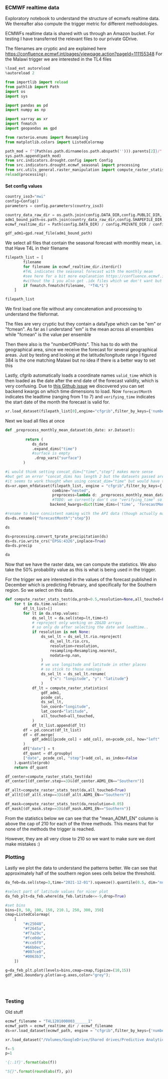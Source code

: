 ### ECMWF realtime data
Exploratory notebook to understand the structure of ecmwfs realtime data. 
We thereafter also compute the trigger metric for different methodologies. 

ECMWFs realtime data is shared with us through an Amazon bucket. For testing I have transferred the relevant files to our private GDrive. 

The filenames are cryptic and are explained here https://confluence.ecmwf.int/pages/viewpage.action?pageId=111155348
For the Malawi trigger we are interested in the TL4 files

```python
%load_ext autoreload
%autoreload 2
```

```python
from importlib import reload
from pathlib import Path
import os
import sys

import pandas as pd
import numpy as np

import xarray as xr
import fnmatch
import geopandas as gpd

from rasterio.enums import Resampling
from matplotlib.colors import ListedColormap

path_mod = f"{Path(os.path.dirname(os.path.abspath(''))).parents[2]}/"
sys.path.append(path_mod)
from src.indicators.drought.config import Config
from src.indicators.drought.ecmwf_seasonal import processing
from src.utils_general.raster_manipulation import compute_raster_statistics
reload(processing);
```

#### Set config values

```python
country_iso3="mwi"
config=Config()
parameters = config.parameters(country_iso3)

country_data_raw_dir = os.path.join(config.DATA_DIR,config.PUBLIC_DIR, config.RAW_DIR,country_iso3)
adm1_bound_path=os.path.join(country_data_raw_dir,config.SHAPEFILE_DIR,parameters["path_admin1_shp"])
ecmwf_realtime_dir = Path(config.DATA_DIR) / config.PRIVATE_DIR / config.RAW_DIR / "glb" / "ecmwf"
```

```python
gdf_adm1=gpd.read_file(adm1_bound_path)
```

We select all files that contain the seasonal forecast with monthly mean, i.e. that Have T4L in their filename

```python
filepath_list = [
        filename
        for filename in ecmwf_realtime_dir.iterdir()
        #T4L indicates the seasonal forecast with the monthly mean
        #see here for a bit more explanation https://confluence.ecmwf.int/pages/viewpage.action?pageId=111155348
        #without the 1 you also get .idx files which we don't want but not sure if this is the best method to select
        if fnmatch.fnmatch(filename, '*T4L*1') 
    ]
```

```python
filepath_list
```

We first load one file without any concatenation and processing to understand the fileformat.  

The files are very cryptic but they contain a dataType which can be "em" or "fcmean". As far as I understand "em" is the mean across all ensembles while "fcmean" is the value per ensemble 

Then there also is the "numberOfPoints". This has to do with the geographical area, since we receive the forecast for several geographical areas. 
Just by testing and looking at the latitude/longitude range I figured 384 is the one matching Malawi but no idea if there is a better way to set this


Lastly, cfgrib automatically loads a coordinate names `valid_time` which is then loaded as the date after the end date of the forecast validity, which is very confusing. Due to [this Github issue](https://github.com/ecmwf/cfgrib/issues/97) we discovered you can set backend kwargs on which time dimensions to load. Now `forecastMonth` indicates the leadtime (ranging from 1 to 7) and `verifying_time` indicates the start date of the month the forecast is valid for. 

```python
xr.load_dataset(filepath_list[0],engine="cfgrib",filter_by_keys={'numberOfPoints': 384, 'dataType': 'fcmean'},backend_kwargs=dict(time_dims=('time', 'forecastMonth','verifying_time')))
```

Next we load all files at once

```python
def _preprocess_monthly_mean_dataset(ds_date: xr.Dataset):
        
         return (
            ds_date
            .expand_dims("time")
            #surface is empty
             .drop_vars("surface")
        )
```

```python
#i would think setting concat_dim=["time","step"] makes more sense 
#but get an error "concat_dims has length 2 but the datasets passed are nested in a 1-dimensional structure"
#it seems to work thought when using concat_dim="time" but would have to test once we have data from several dates.. 
ds=xr.open_mfdataset(filepath_list, engine = "cfgrib",filter_by_keys={'numberOfPoints': 384, 'dataType': 'fcmean'},concat_dim=["forecastMonth"],
                     combine="nested",
                     preprocess=lambda d: _preprocess_monthly_mean_dataset(d),
                     #TODO: we currently don't use "verifying_time" so might want to remove that
                    backend_kwargs=dict(time_dims=('time', 'forecastMonth','verifying_time')))
```

```python
#rename to have consistent naming with the API data (though actually maybe we would want to change the API data as well.. )
ds=ds.rename({"forecastMonth":"step"})
```

```python
ds
```

```python
ds=processing.convert_tprate_precipitation(ds)
ds=ds.rio.write_crs("EPSG:4326",inplace=True)
da=ds.precip
```

```python
da
```

Now that we have the raster data, we can compute the statistics. 
We also take the 50% probability value as this is what is being used in the trigger. 

For the trigger we are interested in the values of the forecast published in December which is predicting February, and specifically for the Southern region. So we select on this data. 

```python
def compute_raster_stats_test(da,prob=0.5,resolution=None,all_touched=False,pcode_col="ADM1_EN",add_col=["ADM1_PCODE"]):
    for t in da.time.values:
        df_lt_list=[]
        for lt in da.step.values:
            ds_sel_lt = da.sel(step=lt,time=t)
            # reproject only working on 2D&3D arrays
            # so only do after selecting the date and leadtime..
            if resolution is not None:
                ds_sel_lt = ds_sel_lt.rio.reproject(
                    ds_sel_lt.rio.crs,
                    resolution=resolution,
                    resampling=Resampling.nearest,
                    nodata=np.nan,
                )
                # we use longitude and latitude in other places
                # so stick to those namings
                ds_sel_lt = ds_sel_lt.rename(
                    {"x": "longitude", "y": "latitude"}
                )
            df_lt = compute_raster_statistics(
                gdf_adm1,
                pcode_col,
                ds_sel_lt,
                lon_coord="longitude",
                lat_coord="latitude",
                all_touched=all_touched,
            )
            df_lt_list.append(df_lt)
        df = pd.concat(df_lt_list)
        df = df.merge(
            gdf_adm1[[pcode_col] + add_col], on=pcode_col, how="left"
        )
        df["date"] = t
        df_quant = df.groupby(
        ["date", pcode_col, "step"]+add_col, as_index=False
    ).quantile(prob)
    return df_quant
```

```python
df_center=compute_raster_stats_test(da)
df_center[(df_center.step==3)&(df_center.ADM1_EN=="Southern")]
```

```python
df_allt=compute_raster_stats_test(da,all_touched=True)
df_allt[(df_allt.step==3)&(df_allt.ADM1_EN=="Southern")]
```

```python
df_mask=compute_raster_stats_test(da,resolution=0.05)
df_mask[(df_mask.step==3)&(df_mask.ADM1_EN=="Southern")]
```

From the statistics below we can see that the "mean_ADM1_EN" column is above the cap of 210 for each of the three methods. 
This means that for none of the methods the trigger is reached. 

However, they are all very close to 210 so we want to make sure we dont make mistakes :) 


### Plotting
Lastly we plot the data to understand the patterns better. We can see that approximately half of the southern region sees cells below the threshold. 

```python
da_feb=da.sel(step=3,time="2021-12-01").squeeze().quantile(0.5, dim="number")
```

```python
#select part of latitude values for nicer plot
da_feb_plt=da_feb.where(da_feb.latitude<=-9,drop=True)
```

```python
#set bins
bins=[0, 50, 100, 150, 210.1, 250, 300, 350]
cmap=ListedColormap(
    [
        "#c25048",
        "#f2645a",
        "#f7a29c",
        "#fce0de",
        "#cce5f9",
        "#66b0ec",
        "#007ce0",
        "#0063b3",
    ])
```

```python
g=da_feb_plt.plot(levels=bins,cmap=cmap,figsize=(10,15))
gdf_adm1.boundary.plot(ax=g.axes,color="grey");
```

```python

```

```python

```

```python

```

### Testing
Old stuff

```python
ecmwf_filename = "T4L1201000003______1"
ecmwf_path = ecmwf_realtime_dir / ecmwf_filename
ds=xr.load_dataset(ecmwf_path, engine = "cfgrib",filter_by_keys={'numberOfPoints': 384, 'dataType': 'fcmean'})
```

```python
xr.load_dataset("/Volumes/GoogleDrive/Shared drives/Predictive Analytics/CERF Anticipatory Action/General - All AA projects/Data/private/processed/mwi/ecmwf/seasonal-monthly-individual-members/prate/mwi_seasonal-monthly-individual-members_prate.nc")
```

```python
f=-5
p=1
```

```python
'{:.1f}'.format(abs(f))
```

```python
"S{}".format(round(abs(f), p))
```
